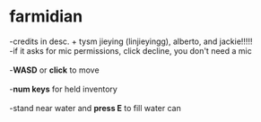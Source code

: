 # farmidian
-credits in desc. + tysm jieying (linjieyingg), alberto, and jackie!!!!!
<br>-if it asks for mic permissions, click decline, you don't need a mic</br>
<br>-**WASD** or **click** to move </br>
<br>-**num keys** for held inventory</br>
<br>-stand near water and **press E** to fill water can</br>
